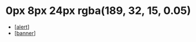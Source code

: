 # 0px 8px 24px rgba(189, 32, 15, 0.05)

- [[alert]]
- [[banner]]

[//begin]: # "Autogenerated link references for markdown compatibility"
[alert]: ../../components/alert "Alert"
[banner]: ../../components/banner "Banner"
[//end]: # "Autogenerated link references"
